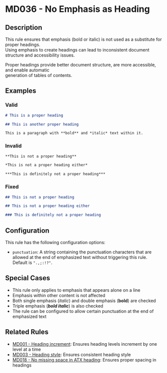 # MD036 - No Emphasis as Heading

## Description

This rule ensures that emphasis (bold or italic) is not used as a substitute for proper headings.  
Using emphasis to create headings can lead to inconsistent document structure and accessibility issues.

Proper headings provide better document structure, are more accessible, and enable automatic  
generation of tables of contents.

<!-- markdownlint-disable -->
## Examples

### Valid

```markdown
# This is a proper heading

## This is another proper heading

This is a paragraph with **bold** and *italic* text within it.
```

### Invalid

```markdown
**This is not a proper heading**

*This is not a proper heading either*

***This is definitely not a proper heading***
```

### Fixed

```markdown
## This is not a proper heading

## This is not a proper heading either

### This is definitely not a proper heading
```
<!-- markdownlint-enable -->

## Configuration

This rule has the following configuration options:

- `punctuation`: A string containing the punctuation characters that are allowed at the end of emphasized text without triggering this rule. Default is `".,;:!?"`.

## Special Cases

- This rule only applies to emphasis that appears alone on a line
- Emphasis within other content is not affected
- Both single emphasis (*italic*) and double emphasis (**bold**) are checked
- Triple emphasis (***bold italic***) is also checked
- The rule can be configured to allow certain punctuation at the end of emphasized text

## Related Rules

- [MD001 - Heading increment](md001.md): Ensures heading levels increment by one level at a time
- [MD003 - Heading style](md003.md): Ensures consistent heading style
- [MD018 - No missing space in ATX heading](md018.md): Ensures proper spacing in headings
